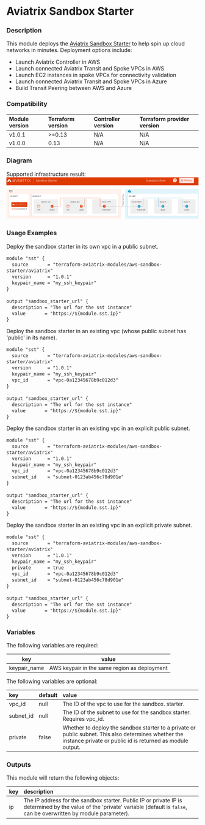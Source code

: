# Aviatrix Sandbox Starter

### Description
This module deploys the [Aviatrix Sandbox Starter](https://community.aviatrix.com/t/g9hx9jh/aviatrix-sandbox-starter-tool-spin-up-cloud-networks-in-minutes) to help spin up cloud networks in minutes. Deployment options include:

- Launch Aviatrix Controller in AWS
- Launch connected Aviatrix Transit and Spoke VPCs in AWS
- Launch EC2 instances in spoke VPCs for connectivity validation
- Launch connected Aviatrix Transit and Spoke VPCs in Azure
- Build Transit Peering between AWS and Azure

### Compatibility
| Module version | Terraform version | Controller version | Terraform provider version |
| :------------- | :---------------- | :----------------- | :------------------------- |
| v1.0.1         | >=0.13            | N/A                | N/A                        |
| v1.0.0         | 0.13              | N/A                | N/A                        |

### Diagram

Supported infrastructure result:
<img src="https://github.com/terraform-aviatrix-modules/terraform-aviatrix-aws-sandbox-starter/blob/master/img/sst.png?raw=true">

### Usage Examples

Deploy the sandbox starter in its own vpc in a public subnet.
```
module "sst" {
  source       = "terraform-aviatrix-modules/aws-sandbox-starter/aviatrix"
  version      = "1.0.1"
  keypair_name = "my_ssh_keypair"
}

output "sandbox_starter_url" {
  description = "The url for the sst instance"
  value       = "https://${module.sst.ip}"
}
```

Deploy the sandbox starter in an existing vpc (whose public subnet has 'public' in its name).
```
module "sst" {
  source       = "terraform-aviatrix-modules/aws-sandbox-starter/aviatrix"
  version      = "1.0.1"
  keypair_name = "my_ssh_keypair"
  vpc_id       = "vpc-0a12345678b9c012d3"
}

output "sandbox_starter_url" {
  description = "The url for the sst instance"
  value       = "https://${module.sst.ip}"
}
```

Deploy the sandbox starter in an existing vpc in an explicit public subnet.
```
module "sst" {
  source       = "terraform-aviatrix-modules/aws-sandbox-starter/aviatrix"
  version      = "1.0.1"
  keypair_name = "my_ssh_keypair"
  vpc_id       = "vpc-0a12345678b9c012d3"
  subnet_id    = "subnet-0123ab456c78d901e"
}

output "sandbox_starter_url" {
  description = "The url for the sst instance"
  value       = "https://${module.sst.ip}"
}
```

Deploy the sandbox starter in an existing vpc in an explicit private subnet.
```
module "sst" {
  source       = "terraform-aviatrix-modules/aws-sandbox-starter/aviatrix"
  version      = "1.0.1"
  keypair_name = "my_ssh_keypair"
  private      = true
  vpc_id       = "vpc-0a12345678b9c012d3"
  subnet_id    = "subnet-0123ab456c78d901e"
}

output "sandbox_starter_url" {
  description = "The url for the sst instance"
  value       = "https://${module.sst.ip}"
}
```

### Variables
The following variables are required:

| key          | value                                        |
| ------------ | -------------------------------------------- |
| keypair_name | AWS keypair in the same region as deployment |


The following variables are optional:

| key       | default | value                                                                                                                                                             |
| :-------- | :------ | :---------------------------------------------------------------------------------------------------------------------------------------------------------------- |
| vpc_id    | null    | The ID of the vpc to use for the sandbox. starter.                                                                                                                |
| subnet_id | null    | The ID of the subnet to use for the sandbox starter. Requires vpc_id.                                                                                             |
| private   | false   | Whether to deploy the sandbox starter to a private or public subnet. This also determines whether the instance private or public id is returned as module output. |

### Outputs
This module will return the following objects:

| key  | description                                                                                                                                                                        |
| :--- | :--------------------------------------------------------------------------------------------------------------------------------------------------------------------------------- |
| ip   | The IP address for the sandbox starter. Public IP or private IP is determined by the value of the 'private' variable (default is `false`, can be overwritten by module parameter). |
